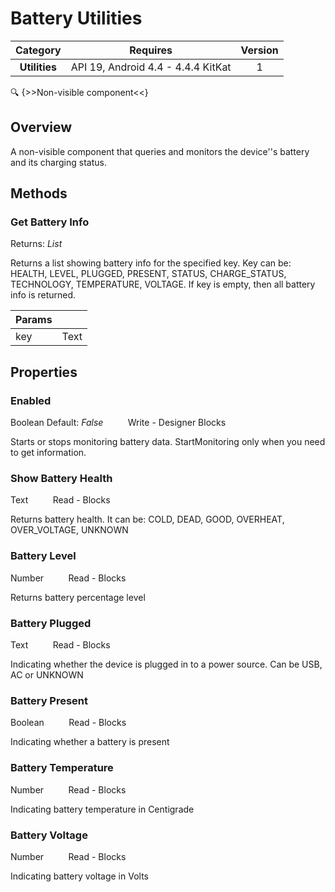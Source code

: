# Battery Utilities

| Category | Requires | Version |
|:--------:|:-------:|:--------:|
|**Utilities**|<span class="chip chip-any">API 19, Android 4.4 - 4.4.4 KitKat</span>|<span class="chip chip-number">1</span>|

:mag: {>>Non-visible component<<}

## Overview

A non-visible component that queries and monitors the device''s battery and its charging status.

## Methods

### Get Battery Info

<span class="chip chip-list">Returns: <i>List</i></span> 

Returns a list showing battery info for the specified key. Key can be: HEALTH, LEVEL, PLUGGED, PRESENT, STATUS, CHARGE_STATUS, TECHNOLOGY, TEMPERATURE, VOLTAGE. If key is empty, then all battery info is returned.

<div class="block" ai2-block="method" not-rendered="true" value="%7B%22componentName%22:%20%22Battery%20Utilities%22,%20%22name%22:%20%22Get%20Battery%20Info%22,%20%22output%22:%20true,%20%22params%22:%20%5B%22key%22%5D%7D"></div>


| Params | []() |
|--------|------|
|key|<span class="chip chip-text">Text</span>|


## Properties

### Enabled

<span class="chip chip-boolean">Boolean</span><span style="user-select: none;">&nbsp;</span><span class="chip chip-boolean">Default: <i>False</i></span><span style="user-select: none;">&nbsp;&nbsp;&nbsp;&nbsp;&nbsp;&nbsp;&nbsp;&nbsp;&nbsp;&nbsp;</span><span class="chip chip-rw">Write</span><span style="user-select: none;">&nbsp;</span>-<span style="user-select: none;">&nbsp;</span><span class="chip chip-bd">Designer</span><span style="user-select: none;">&nbsp;</span><span class="chip chip-bd">Blocks</span><span style="user-select: none;">&nbsp;</span>

Starts or stops monitoring battery data. StartMonitoring only when you need to get information.

<div class="block" ai2-block="property" not-rendered="true" value="%7B%22componentName%22:%20%22Battery%20Utilities%22,%20%22name%22:%20%22Enabled%22,%20%22getter%22:%20false%7D"></div>


### Show Battery Health

<span class="chip chip-text">Text</span><span style="user-select: none;">&nbsp;&nbsp;&nbsp;&nbsp;&nbsp;&nbsp;&nbsp;&nbsp;&nbsp;&nbsp;</span><span class="chip chip-rw">Read</span><span style="user-select: none;">&nbsp;</span>-<span style="user-select: none;">&nbsp;</span><span class="chip chip-bd">Blocks</span><span style="user-select: none;">&nbsp;</span>

Returns battery health. It can be: COLD, DEAD, GOOD, OVERHEAT, OVER_VOLTAGE, UNKNOWN

<div class="block" ai2-block="property" not-rendered="true" value="%7B%22componentName%22:%20%22Battery%20Utilities%22,%20%22name%22:%20%22Show%20Battery%20Health%22,%20%22getter%22:%20true%7D"></div>


### Battery Level

<span class="chip chip-number">Number</span><span style="user-select: none;">&nbsp;&nbsp;&nbsp;&nbsp;&nbsp;&nbsp;&nbsp;&nbsp;&nbsp;&nbsp;</span><span class="chip chip-rw">Read</span><span style="user-select: none;">&nbsp;</span>-<span style="user-select: none;">&nbsp;</span><span class="chip chip-bd">Blocks</span><span style="user-select: none;">&nbsp;</span>

Returns battery percentage level

<div class="block" ai2-block="property" not-rendered="true" value="%7B%22componentName%22:%20%22Battery%20Utilities%22,%20%22name%22:%20%22Battery%20Level%22,%20%22getter%22:%20true%7D"></div>


### Battery Plugged

<span class="chip chip-text">Text</span><span style="user-select: none;">&nbsp;&nbsp;&nbsp;&nbsp;&nbsp;&nbsp;&nbsp;&nbsp;&nbsp;&nbsp;</span><span class="chip chip-rw">Read</span><span style="user-select: none;">&nbsp;</span>-<span style="user-select: none;">&nbsp;</span><span class="chip chip-bd">Blocks</span><span style="user-select: none;">&nbsp;</span>

Indicating whether the device is plugged in to a power source. Can be USB, AC or UNKNOWN

<div class="block" ai2-block="property" not-rendered="true" value="%7B%22componentName%22:%20%22Battery%20Utilities%22,%20%22name%22:%20%22Battery%20Plugged%22,%20%22getter%22:%20true%7D"></div>


### Battery Present

<span class="chip chip-boolean">Boolean</span><span style="user-select: none;">&nbsp;&nbsp;&nbsp;&nbsp;&nbsp;&nbsp;&nbsp;&nbsp;&nbsp;&nbsp;</span><span class="chip chip-rw">Read</span><span style="user-select: none;">&nbsp;</span>-<span style="user-select: none;">&nbsp;</span><span class="chip chip-bd">Blocks</span><span style="user-select: none;">&nbsp;</span>

Indicating whether a battery is present

<div class="block" ai2-block="property" not-rendered="true" value="%7B%22componentName%22:%20%22Battery%20Utilities%22,%20%22name%22:%20%22Battery%20Present%22,%20%22getter%22:%20true%7D"></div>


### Battery Temperature

<span class="chip chip-number">Number</span><span style="user-select: none;">&nbsp;&nbsp;&nbsp;&nbsp;&nbsp;&nbsp;&nbsp;&nbsp;&nbsp;&nbsp;</span><span class="chip chip-rw">Read</span><span style="user-select: none;">&nbsp;</span>-<span style="user-select: none;">&nbsp;</span><span class="chip chip-bd">Blocks</span><span style="user-select: none;">&nbsp;</span>

Indicating battery temperature in Centigrade

<div class="block" ai2-block="property" not-rendered="true" value="%7B%22componentName%22:%20%22Battery%20Utilities%22,%20%22name%22:%20%22Battery%20Temperature%22,%20%22getter%22:%20true%7D"></div>


### Battery Voltage

<span class="chip chip-number">Number</span><span style="user-select: none;">&nbsp;&nbsp;&nbsp;&nbsp;&nbsp;&nbsp;&nbsp;&nbsp;&nbsp;&nbsp;</span><span class="chip chip-rw">Read</span><span style="user-select: none;">&nbsp;</span>-<span style="user-select: none;">&nbsp;</span><span class="chip chip-bd">Blocks</span><span style="user-select: none;">&nbsp;</span>

Indicating battery voltage in Volts

<div class="block" ai2-block="property" not-rendered="true" value="%7B%22componentName%22:%20%22Battery%20Utilities%22,%20%22name%22:%20%22Battery%20Voltage%22,%20%22getter%22:%20true%7D"></div>
